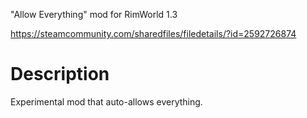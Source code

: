 "Allow Everything" mod for RimWorld 1.3

https://steamcommunity.com/sharedfiles/filedetails/?id=2592726874

# Description
Experimental mod that auto-allows everything.
